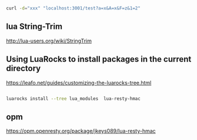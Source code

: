 #


```bash
curl -d="xxx" "localhost:3001/test?a=x&A=x&F=z&1=2" 
```

## lua String-Trim

http://lua-users.org/wiki/StringTrim

## Using LuaRocks to install packages in the current directory 

https://leafo.net/guides/customizing-the-luarocks-tree.html

```bash

luarocks install --tree lua_modules  lua-resty-hmac
```

## opm

https://opm.openresty.org/package/jkeys089/lua-resty-hmac